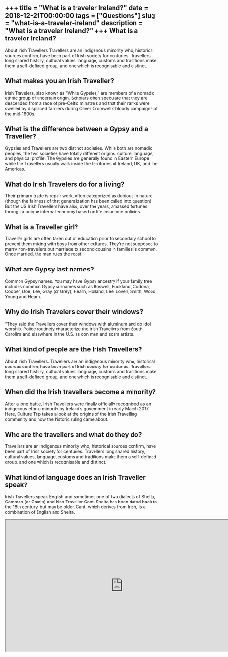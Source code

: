 +++
title = "What is a traveler Ireland?"
date = 2018-12-21T00:00:00
tags = ["Questions"]
slug = "what-is-a-traveler-ireland"
description = "What is a traveler Ireland?"
+++
What is a traveler Ireland?
---------------------------

About Irish Travellers Travellers are an indigenous minority who, historical sources confirm, have been part of Irish society for centuries. Travellers long shared history, cultural values, language, customs and traditions make them a self-defined group, and one which is recognisable and distinct.

What makes you an Irish Traveller?
----------------------------------

Irish Travelers, also known as “White Gypsies,” are members of a nomadic ethnic group of uncertain origin. Scholars often speculate that they are descended from a race of pre-Celtic minstrels and that their ranks were swelled by displaced farmers during Oliver Cromwell’s bloody campaigns of the mid-1600s.

What is the difference between a Gypsy and a Traveller?
-------------------------------------------------------

Gypsies and Travellers are two distinct societies. While both are nomadic peoples, the two societies have totally different origins, culture, language, and physical profile. The Gypsies are generally found in Eastern Europe while the Travellers usually walk inside the territories of Ireland, UK, and the Americas.

What do Irish Travelers do for a living?
----------------------------------------

Their primary trade is repair work, often categorized as dubious in nature (though the fairness of that generalization has been called into question). But the US Irish Travellers have also, over the years, amassed fortunes through a unique internal economy based on life insurance policies.

What is a Traveller girl?
-------------------------

Traveller girls are often taken out of education prior to secondary school to prevent them mixing with boys from other cultures. They’re not supposed to marry non-travellers but marriage to second cousins in families is common. Once married, the man rules the roost.

What are Gypsy last names?
--------------------------

Common Gypsy names. You may have Gypsy ancestry if your family tree includes common Gypsy surnames such as Boswell, Buckland, Codona, Cooper, Doe, Lee, Gray (or Grey), Hearn, Holland, Lee, Lovell, Smith, Wood, Young and Hearn.

Why do Irish Travelers cover their windows?
-------------------------------------------

“They said the Travellers cover their windows with aluminum and do idol worship. Police routinely characterize the Irish Travellers from South Carolina and elsewhere in the U.S. as con men and scam artists.

What kind of people are the Irish Travellers?
---------------------------------------------

About Irish Travellers. Travellers are an indigenous minority who, historical sources confirm, have been part of Irish society for centuries. Travellers long shared history, cultural values, language, customs and traditions make them a self-defined group, and one which is recognisable and distinct.

When did the Irish travellers become a minority?
------------------------------------------------

After a long battle, Irish Travellers were finally officially recognised as an indigenous ethnic minority by Ireland’s government in early March 2017. Here, Culture Trip takes a look at the origins of the Irish Travelling community and how the historic ruling came about.

Who are the travellers and what do they do?
-------------------------------------------

Travellers are an indigenous minority who, historical sources confirm, have been part of Irish society for centuries. Travellers long shared history, cultural values, language, customs and traditions make them a self-defined group, and one which is recognisable and distinct.

What kind of language does an Irish Traveller speak?
----------------------------------------------------

Irish Travellers speak English and sometimes one of two dialects of Shelta, Gammon (or Gamin) and Irish Traveller Cant. Shelta has been dated back to the 18th century, but may be older. Cant, which derives from Irish, is a combination of English and Shelta.

<iframe allow="accelerometer; autoplay; clipboard-write; encrypted-media; gyroscope; picture-in-picture" allowfullscreen="" class="__youtube_prefs__  epyt-is-override  no-lazyload" data-no-lazy="1" data-origheight="433" data-origwidth="770" data-skipgform_ajax_framebjll="" height="433" id="_ytid_13925" loading="lazy" src="https://www.youtube.com/embed/aBiOLwXkr40?enablejsapi=1&autoplay=0&cc_load_policy=0&cc_lang_pref=&iv_load_policy=1&loop=0&modestbranding=0&rel=1&fs=1&playsinline=0&autohide=2&theme=dark&color=red&controls=1&" title="YouTube player" width="770"></iframe>